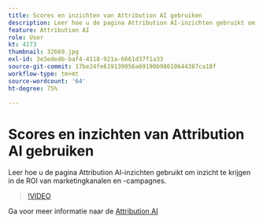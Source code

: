 ```yaml
---
title: Scores en inzichten van Attribution AI gebruiken
description: Leer hoe u de pagina Attribution AI-inzichten gebruikt om inzicht te krijgen in de ROI van marketingkanalen en -campagnes
feature: Attribution AI
role: User
kt: 4173
thumbnail: 32669.jpg
exl-id: 3e3ede4b-baf4-4118-921a-6661d37f1a33
source-git-commit: 17be24fe619139056a69190b98610644387ca18f
workflow-type: tm+mt
source-wordcount: '64'
ht-degree: 75%

---
```


# Scores en inzichten van Attribution AI gebruiken

Leer hoe u de pagina Attribution AI-inzichten gebruikt om inzicht te krijgen in de ROI van marketingkanalen en -campagnes.

>[!VIDEO](https://video.tv.adobe.com/v/32669?quality=12&learn=on)

Ga voor meer informatie naar de [Attribution AI](https://experienceleague.adobe.com/docs/experience-platform/intelligent-services/attribution-ai/overview.html)
